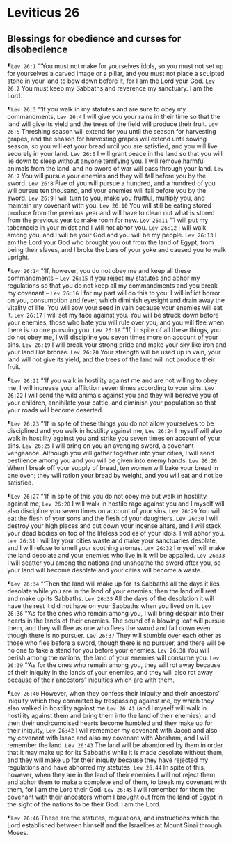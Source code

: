 # Leviticus 26

## Blessings for obedience and curses for disobedience
¶`Lev 26:1` “‘You must not make for yourselves idols, so you must not set up for yourselves a carved image or a pillar, and you must not place a sculpted stone in your land to bow down before it, for I am the Lord your God.
`Lev 26:2` You must keep my Sabbaths and reverence my sanctuary. I am the Lord.

¶`Lev 26:3` “‘If you walk in my statutes and are sure to obey my commandments,
`Lev 26:4` I will give you your rains in their time so that the land will give its yield and the trees of the field will produce their fruit.
`Lev 26:5` Threshing season will extend for you until the season for harvesting grapes, and the season for harvesting grapes will extend until sowing season, so you will eat your bread until you are satisfied, and you will live securely in your land.
`Lev 26:6` I will grant peace in the land so that you will lie down to sleep without anyone terrifying you. I will remove harmful animals from the land, and no sword of war will pass through your land.
`Lev 26:7` You will pursue your enemies and they will fall before you by the sword.
`Lev 26:8` Five of you will pursue a hundred, and a hundred of you will pursue ten thousand, and your enemies will fall before you by the sword.
`Lev 26:9` I will turn to you, make you fruitful, multiply you, and maintain my covenant with you.
`Lev 26:10` You will still be eating stored produce from the previous year and will have to clean out what is stored from the previous year to make room for new.
`Lev 26:11` “‘I will put my tabernacle in your midst and I will not abhor you.
`Lev 26:12` I will walk among you, and I will be your God and you will be my people.
`Lev 26:13` I am the Lord your God who brought you out from the land of Egypt, from being their slaves, and I broke the bars of your yoke and caused you to walk upright.

¶`Lev 26:14` “‘If, however, you do not obey me and keep all these commandments –
`Lev 26:15` if you reject my statutes and abhor my regulations so that you do not keep all my commandments and you break my covenant –
`Lev 26:16` I for my part will do this to you: I will inflict horror on you, consumption and fever, which diminish eyesight and drain away the vitality of life. You will sow your seed in vain because your enemies will eat it.
`Lev 26:17` I will set my face against you. You will be struck down before your enemies, those who hate you will rule over you, and you will flee when there is no one pursuing you.
`Lev 26:18` “‘If, in spite of all these things, you do not obey me, I will discipline you seven times more on account of your sins.
`Lev 26:19` I will break your strong pride and make your sky like iron and your land like bronze.
`Lev 26:20` Your strength will be used up in vain, your land will not give its yield, and the trees of the land will not produce their fruit.

¶`Lev 26:21` “‘If you walk in hostility against me and are not willing to obey me, I will increase your affliction seven times according to your sins.
`Lev 26:22` I will send the wild animals against you and they will bereave you of your children, annihilate your cattle, and diminish your population so that your roads will become deserted.

¶`Lev 26:23` “‘If in spite of these things you do not allow yourselves to be disciplined and you walk in hostility against me,
`Lev 26:24` I myself will also walk in hostility against you and strike you seven times on account of your sins.
`Lev 26:25` I will bring on you an avenging sword, a covenant vengeance. Although you will gather together into your cities, I will send pestilence among you and you will be given into enemy hands.
`Lev 26:26` When I break off your supply of bread, ten women will bake your bread in one oven; they will ration your bread by weight, and you will eat and not be satisfied.

¶`Lev 26:27` “‘If in spite of this you do not obey me but walk in hostility against me,
`Lev 26:28` I will walk in hostile rage against you and I myself will also discipline you seven times on account of your sins.
`Lev 26:29` You will eat the flesh of your sons and the flesh of your daughters.
`Lev 26:30` I will destroy your high places and cut down your incense altars, and I will stack your dead bodies on top of the lifeless bodies of your idols. I will abhor you.
`Lev 26:31` I will lay your cities waste and make your sanctuaries desolate, and I will refuse to smell your soothing aromas.
`Lev 26:32` I myself will make the land desolate and your enemies who live in it will be appalled.
`Lev 26:33` I will scatter you among the nations and unsheathe the sword after you, so your land will become desolate and your cities will become a waste.

¶`Lev 26:34` “‘Then the land will make up for its Sabbaths all the days it lies desolate while you are in the land of your enemies; then the land will rest and make up its Sabbaths.
`Lev 26:35` All the days of the desolation it will have the rest it did not have on your Sabbaths when you lived on it.
`Lev 26:36` “‘As for the ones who remain among you, I will bring despair into their hearts in the lands of their enemies. The sound of a blowing leaf will pursue them, and they will flee as one who flees the sword and fall down even though there is no pursuer.
`Lev 26:37` They will stumble over each other as those who flee before a sword, though there is no pursuer, and there will be no one to take a stand for you before your enemies.
`Lev 26:38` You will perish among the nations; the land of your enemies will consume you.
`Lev 26:39` “‘As for the ones who remain among you, they will rot away because of their iniquity in the lands of your enemies, and they will also rot away because of their ancestors’ iniquities which are with them.

¶`Lev 26:40` However, when they confess their iniquity and their ancestors’ iniquity which they committed by trespassing against me, by which they also walked in hostility against me
`Lev 26:41` (and I myself will walk in hostility against them and bring them into the land of their enemies), and then their uncircumcised hearts become humbled and they make up for their iniquity,
`Lev 26:42` I will remember my covenant with Jacob and also my covenant with Isaac and also my covenant with Abraham, and I will remember the land.
`Lev 26:43` The land will be abandoned by them in order that it may make up for its Sabbaths while it is made desolate without them, and they will make up for their iniquity because they have rejected my regulations and have abhorred my statutes.
`Lev 26:44` In spite of this, however, when they are in the land of their enemies I will not reject them and abhor them to make a complete end of them, to break my covenant with them, for I am the Lord their God.
`Lev 26:45` I will remember for them the covenant with their ancestors whom I brought out from the land of Egypt in the sight of the nations to be their God. I am the Lord.

¶`Lev 26:46` These are the statutes, regulations, and instructions which the Lord established between himself and the Israelites at Mount Sinai through Moses.
